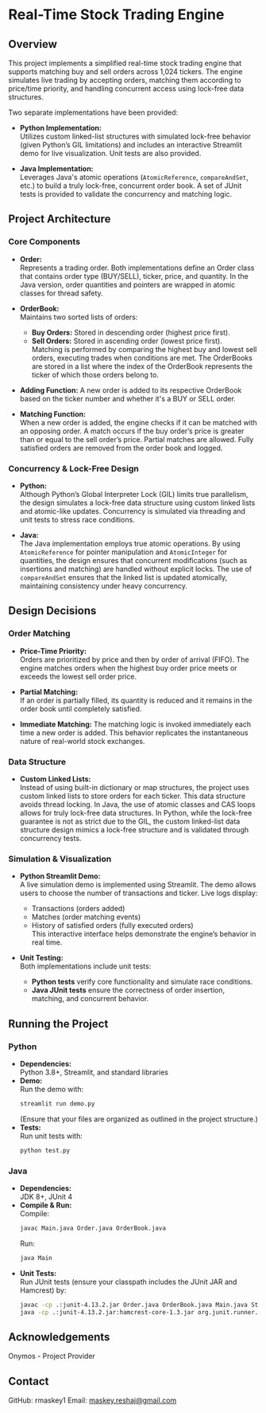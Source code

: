 # Real-Time Stock Trading Engine

## Overview

This project implements a simplified real-time stock trading engine that supports matching buy and sell orders across 1,024 tickers. The engine simulates live trading by accepting orders, matching them according to price/time priority, and handling concurrent access using lock-free data structures.

Two separate implementations have been provided:

- **Python Implementation:**  
  Utilizes custom linked-list structures with simulated lock-free behavior (given Python’s GIL limitations) and includes an interactive Streamlit demo for live visualization. Unit tests are also provided.

- **Java Implementation:**  
  Leverages Java's atomic operations (`AtomicReference`, `compareAndSet`, etc.) to build a truly lock-free, concurrent order book. A set of JUnit tests is provided to validate the concurrency and matching logic.

## Project Architecture

### Core Components
- **Order:**  
  Represents a trading order. Both implementations define an Order class that contains order type (BUY/SELL), ticker, price, and quantity. In the Java version, order quantities and pointers are wrapped in atomic classes for thread safety.

- **OrderBook:**  
  Maintains two sorted lists of orders:
  - **Buy Orders:** Stored in descending order (highest price first).
  - **Sell Orders:** Stored in ascending order (lowest price first).  
  Matching is performed by comparing the highest buy and lowest sell orders, executing trades when conditions are met.
  The OrderBooks are stored in a list where the index of the OrderBook represents the ticker of which those orders belong to.

- **Adding Function:**
  A new order is added to its respective OrderBook based on the ticker number and whether it's a BUY or SELL order. 

- **Matching Function:**  
  When a new order is added, the engine checks if it can be matched with an opposing order. A match occurs if the buy order’s price is greater than or equal to the sell order’s price. Partial matches are allowed. Fully satisfied orders are removed from the order book and logged.

### Concurrency & Lock-Free Design
- **Python:**  
  Although Python’s Global Interpreter Lock (GIL) limits true parallelism, the design simulates a lock-free data structure using custom linked lists and atomic-like updates. Concurrency is simulated via threading and unit tests to stress race conditions.
  
- **Java:**  
  The Java implementation employs true atomic operations. By using `AtomicReference` for pointer manipulation and `AtomicInteger` for quantities, the design ensures that concurrent modifications (such as insertions and matching) are handled without explicit locks. The use of `compareAndSet` ensures that the linked list is updated atomically, maintaining consistency under heavy concurrency.

## Design Decisions

### Order Matching
- **Price-Time Priority:**  
  Orders are prioritized by price and then by order of arrival (FIFO). The engine matches orders when the highest buy order price meets or exceeds the lowest sell order price.
  
- **Partial Matching:**  
  If an order is partially filled, its quantity is reduced and it remains in the order book until completely satisfied.

- **Immediate Matching:**
  The matching logic is invoked immediately each time a new order is added. This behavior replicates the instantaneous nature of real-world stock exchanges.

### Data Structure
- **Custom Linked Lists:**  
  Instead of using built-in dictionary or map structures, the project uses custom linked lists to store orders for each ticker. This data structure avoids thread locking.
  In Java, the use of atomic classes and CAS loops allows for truly lock-free data structures. In Python, while the lock-free guarantee is not as strict due to the GIL, the custom linked-list data structure design mimics a lock-free structure and is validated through concurrency tests.

### Simulation & Visualization
- **Python Streamlit Demo:**  
  A live simulation demo is implemented using Streamlit. The demo allows users to choose the number of transactions and ticker. Live logs display:
  - Transactions (orders added)
  - Matches (order matching events)
  - History of satisfied orders (fully executed orders)  
  This interactive interface helps demonstrate the engine’s behavior in real time.
  
- **Unit Testing:**  
  Both implementations include unit tests:
  - **Python tests** verify core functionality and simulate race conditions.
  - **Java JUnit tests** ensure the correctness of order insertion, matching, and concurrent behavior.

## Running the Project

### Python
- **Dependencies:**  
  Python 3.8+, Streamlit, and standard libraries
- **Demo:**  
  Run the demo with:
  ```bash
  streamlit run demo.py
  ```
  (Ensure that your files are organized as outlined in the project structure.)
- **Tests:**  
  Run unit tests with:
  ```bash
  python test.py
  ```

### Java
- **Dependencies:**  
  JDK 8+, JUnit 4
- **Compile & Run:**  
  Compile:
  ```bash
  javac Main.java Order.java OrderBook.java
  ```
  Run:
  ```bash
  java Main
  ```
- **Unit Tests:**  
  Run JUnit tests (ensure your classpath includes the JUnit JAR and Hamcrest) by:
  ```bash
  javac -cp .:junit-4.13.2.jar Order.java OrderBook.java Main.java StockEngineTest.java
  java -cp .:junit-4.13.2.jar:hamcrest-core-1.3.jar org.junit.runner.JUnitCore StockEngineTest
  ```

## Acknowledgements

Onymos - Project Provider

## Contact
GitHub: rmaskey1
Email: maskey.reshaj@gmail.com
```
